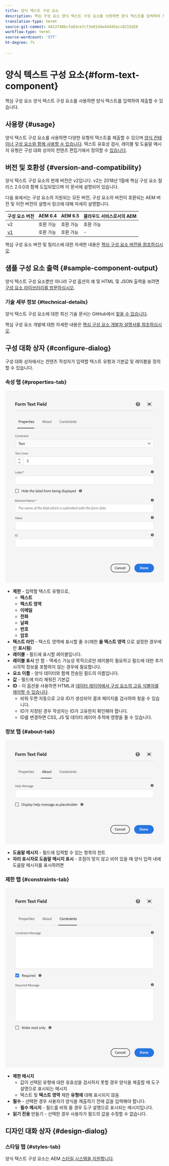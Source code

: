 ```yaml
---
title: 양식 텍스트 구성 요소
description: 핵심 구성 요소 양식 텍스트 구성 요소를 사용하면 양식 텍스트를 입력하여 제출할 수 있습니다.
translation-type: tm+mt
source-git-commit: 4813748bcfa83ce7c73e81d4e4d445ecc8215d26
workflow-type: tm+mt
source-wordcount: '577'
ht-degree: 7%

---
```



# 양식 텍스트 구성 요소{#form-text-component}

핵심 구성 요소 양식 텍스트 구성 요소를 사용하면 양식 텍스트를 입력하여 제출할 수 있습니다.

## 사용량 {#usage}

양식 텍스트 구성 요소를 사용하면 다양한 유형의 텍스트를 제출할 수 있으며 [양식 컨테이너 구성 요소와 함께 사용할 수 있습니다](form-container.md). 텍스트 유효성 검사, 레이블 및 도움말 메시지 유형은 구성 대화 상자의 컨텐츠 편집기에서 정의할 수 [있습니다](#configure-dialog).

## 버전 및 호환성 {#version-and-compatibility}

양식 텍스트 구성 요소의 현재 버전은 v2입니다. v2는 2018년 1월에 핵심 구성 요소 릴리스 2.0.0과 함께 도입되었으며 이 문서에 설명되어 있습니다.

다음 표에서는 구성 요소의 지원되는 모든 버전, 구성 요소의 버전이 호환되는 AEM 버전 및 이전 버전의 설명서 링크에 대해 자세히 설명합니다.

| 구성 요소 버전 | AEM 6.4 | AEM 6.5 | 클라우드 서비스로서의 AEM |
|--- |--- |--- |---|
| v2 | 호환 가능 | 호환 가능 | 호환 가능 |
| [v1](/help/components/v1/form-text-v1.md) | 호환 가능 | 호환 가능 | - |

핵심 구성 요소 버전 및 릴리스에 대한 자세한 내용은 [핵심 구성 요소 버전을 참조하십시오](/help/versions.md).

## 샘플 구성 요소 출력 {#sample-component-output}

양식 텍스트 구성 요소뿐만 아니라 구성 옵션의 예 및 HTML 및 JSON 출력을 보려면 [구성 요소 라이브러리를 방문하십시오](https://adobe.com/go/aem_cmp_library_form_text).

### 기술 세부 정보 {#technical-details}

양식 텍스트 구성 요소에 대한 최신 기술 문서는 GitHub에서 [찾을 수 있습니다](https://adobe.com/go/aem_cmp_tech_form_text_v2).

핵심 구성 요소 개발에 대한 자세한 내용은 [핵심 구성 요소 개발자 설명서를 참조하십시오](/help/developing/overview.md).

## 구성 대화 상자 {#configure-dialog}

구성 대화 상자에서는 컨텐츠 작성자가 입력할 텍스트 유형과 기본값 및 레이블을 정의할 수 있습니다.

### 속성 탭 {#properties-tab}

![속성 탭](/help/assets/form-text-edit-properties.png)

* **제한** - 입력할 텍스트 유형으로,
   * **텍스트**
   * **텍스트 영역**
   * **이메일**
   * **전화**
   * **날짜**
   * **번호**
   * **암호**
* **텍스트 라인** - 텍스트 영역에 표시할 줄 수(제한 **을 텍스트 영역** 으로 설정한 경우에만 **표시됨**)
* **레이블** - 필드에 표시할 레이블입니다.
* **레이블 표시** 안 함 - 액세스 가능성 목적으로만 레이블이 필요하고 필드에 대한 추가 시각적 정보를 포함하지 않는 경우에 필요합니다.
* **요소 이름** - 양식 데이터와 함께 전송된 필드의 이름입니다.
* **값** - 필드에 미리 채워진 기본값
* **ID** - 이 옵션을 사용하면 HTML과 [데이터 레이어에서 구성 요소의 고유 식별자를 제어할 수 있습니다](/help/developing/data-layer/overview.md).
   * 비워 두면 자동으로 고유 ID가 생성되어 결과 페이지를 검사하여 찾을 수 있습니다.
   * ID가 지정된 경우 작성자는 ID가 고유한지 확인해야 합니다.
   * ID를 변경하면 CSS, JS 및 데이터 레이어 추적에 영향을 줄 수 있습니다.

### 정보 탭 {#about-tab}

![정보 탭](/help/assets/form-text-edit-about.png)

* **도움말 메시지** - 필드에 입력할 수 있는 항목의 힌트
* **자리 표시자로 도움말 메시지 표시** - 초점이 맞지 않고 비어 있을 때 양식 입력 내에 도움말 메시지를 표시하려면

### 제한 탭 {#constraints-tab}

![제한 탭](/help/assets/form-text-edit-constraints.png)

* **제한 메시지**
   * 값이 선택된 유형에 대한 유효성을 검사하지 못할 경우 양식을 제출할 때 도구 설명으로 표시되는 메시지
   * 텍스트 및 **텍스트 영역** 제한 **유형에** 대해 표시되지 않음
* **필수** - 선택한 경우 사용자가 양식을 제출하기 전에 값을 입력해야 합니다.
   * **필수 메시지** - 필드를 비워 둘 경우 도구 설명으로 표시되는 메시지입니다.
* **읽기 전용** 만들기 - 선택한 경우 사용자가 필드의 값을 수정할 수 없습니다.

## 디자인 대화 상자 {#design-dialog}

### 스타일 탭 {#styles-tab}

양식 텍스트 구성 요소는 AEM [스타일 시스템을 지원합니다](/help/get-started/authoring.md#component-styling).
